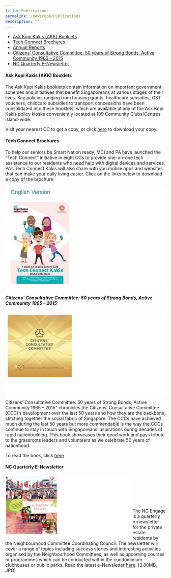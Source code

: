 ```yaml
---
title: Publications
permalink: /newsroom/Publications
description: ""
---
```

* <a href="#Ask_Kopi_Kakis">Ask Kopi Kakis (AKK) Booklets</a>
* <a href="#Tech_Connect_Brochures">Tech Connect Brochures</a>
* [Annual Reports](/about-us/Annual-Reports)
* <a href="#Citizen_Con_Comm">Citizens’ Consultative Committee: 50 years of Strong Bonds, Active Community 1965 – 2015</a>
* <a href="#NC_Quart_News">NC Quarterly E-Newsletter</a>
 

<a id="Ask_Kopi_Kakis"></a>
#### Ask Kopi Kakis (AKK) Booklets

The Ask Kopi Kakis booklets contain information on important government schemes and initiatives that benefit Singaporeans at various stages of their lives. Key policies ranging from housing grants, healthcare subsidies, GST vouchers, childcare subsidies to transport concessions have been consolidated into these booklets, which are available at any of the Ask Kopi Kakis policy kiosks conveniently located at 109 Community Clubs/Centres island-wide.

Visit your nearest CC to get a copy, or click [here](/engage/Connect-With-Government/Ask-Kopi-Kakis) to download your copy.

<a id="Tech_Connect_Brochures"></a>
#### Tech Connect Brochures 

To help our seniors be Smart Nation ready, MCI and PA have launched the “Tech Connect” initiative in eight CCs to provide one-on-one tech assistance to our residents who need help with digital devices and services.  PA’s Tech Connect Kakis will also share with you mobile apps and websites that can make your daily living easier. Click on the links below to download a copy of the brochure.

![](/images/NewsRoom/Publications/Cover1.jpg)

<a id="Citizen_Con_Comm"></a>
##### Citizens’ Consultative Committee: 50 years of Strong Bonds, Active Community 1965 – 2015
![](/images/NewsRoom/Publications/Cover2.jpg)
Citizens’ Consultative Committee: 50 years of Strong Bonds, Active Community 1965 – 2015” chronicles the Citizens’ Consultative Committee (CCC)’s development over the last 50 years and how they are the backbone, stitching together the social fabric of Singapore. The CCCs have achieved much during the last 50 years but more commendable is the way the CCCs continue to stay in touch with Singaporeans’ aspirations during decades of rapid nationbuilding. This book showcases their good work and pays tribute to the grassroots leaders and volunteers as we celebrate 50 years of nationhood.

To read the book, click [here](https://en.calameo.com/read/0045413478a6be90340a5)

<a id="NC_Quart_News"></a>
#### NC Quarterly E-Newsletter 

<img style="height:200px;width:400px"  align="left" src="/images/NewsRoom/Publications/Cover3.jpg"><br><br><br><br><br><br>
The NC Engage is a quarterly e-newsletter for the private estate residents by the Neighbourhood Committee Coordinating Council. The newsletter will cover a range of topics including success stories and interesting activities organised by the Neighbourhood Committees, as well as upcoming courses or programmes which can be conducted within the condominium clubhouses or public parks. Read the latest e-Newsletter [here](//). (3.80MB, JPG)